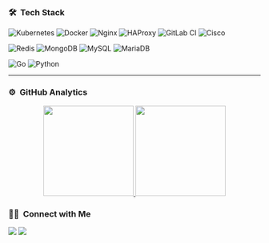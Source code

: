 ### 🛠 &nbsp;Tech Stack


![Kubernetes](https://img.shields.io/badge/kubernetes-%23326ce5.svg?style=for-the-badge&logo=kubernetes&logoColor=white)
![Docker](https://img.shields.io/badge/docker-%230db7ed.svg?style=for-the-badge&logo=docker&logoColor=white)
![Nginx](https://img.shields.io/badge/nginx-%23009639.svg?style=for-the-badge&logo=nginx&logoColor=white)
![HAProxy](https://img.shields.io/badge/HAProxy-%23181717.svg?style=for-the-badge&logo=haproxy&logoColor=white)
![GitLab CI](https://img.shields.io/badge/GitLabCI-%23181717.svg?style=for-the-badge&logo=gitlab&logoColor=white)
![Cisco](https://img.shields.io/badge/Cisco-%23181717.svg?style=for-the-badge&logo=cisco&logoColor=white)

![Redis](https://img.shields.io/badge/redis-%23DD0031.svg?style=for-the-badge&logo=redis&logoColor=white)
![MongoDB](https://img.shields.io/badge/MongoDB-%234ea94b.svg?style=for-the-badge&logo=mongodb&logoColor=white)
![MySQL](https://img.shields.io/badge/mysql-%2300f.svg?style=for-the-badge&logo=mysql&logoColor=white)
![MariaDB](https://img.shields.io/badge/MariaDB-003545?style=for-the-badge&logo=mariadb&logoColor=white)

![Go](https://img.shields.io/badge/go-%2300ADD8.svg?style=for-the-badge&logo=go&logoColor=white)
![Python](https://img.shields.io/badge/python-3670A0?style=for-the-badge&logo=python&logoColor=ffdd54)

-----

### ⚙️ &nbsp;GitHub Analytics

<p align="center">
<a href="https://github.com/vahidkhorasani">
  <img height="180em" src="https://github-readme-stats-eight-theta.vercel.app/api?username=vahidkhorasani&show_icons=true&theme=algolia&include_all_commits=true&count_private=true"/>
  <img height="180em" src="https://github-readme-stats-eight-theta.vercel.app/api/top-langs/?username=vahidkhorasani&layout=compact&langs_count=12&theme=algolia&hide=css,html,scss"/>
</a>
</p>

### 🤝🏻 &nbsp;Connect with Me

<a href="https://www.linkedin.com/in/vahidkhorasani//"><img src="https://img.shields.io/badge/-Vahid%20Khorasani-0077B5?style=flat&logo=Linkedin&logoColor=white"/></a>
<a href="mailto:vh.khorasani@gmail.com"><img src="https://img.shields.io/badge/-vh.khorasani@gmail.com-black?style=flat&logo=maildotru&logoColor=white"/></a>
